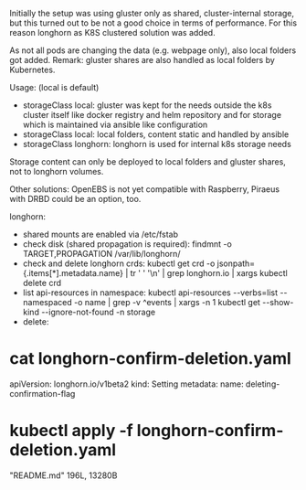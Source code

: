 Initially the setup was using gluster only as shared, cluster-internal storage, but this turned out to be not a good choice in terms of performance.
For this reason longhorn as K8S clustered solution was added.

As not all pods are changing the data (e.g. webpage only), also local folders got added.
Remark: gluster shares are also handled as local folders by Kubernetes.

Usage: (local is default)
- storageClass local: gluster was kept for the needs outside the k8s cluster itself like docker registry and helm repository and for storage which is maintained via ansible like configuration
- storageClass local: local folders, content static and handled by ansible
- storageClass longhorn: longhorn is used for internal k8s storage needs

Storage content can only be deployed to local folders and gluster shares, not to longhorn volumes.

Other solutions: OpenEBS is not yet compatible with Raspberry, Piraeus with DRBD could be an option, too.


longhorn:
- shared mounts are enabled via /etc/fstab
- check disk (shared propagation is required): findmnt -o TARGET,PROPAGATION /var/lib/longhorn/
- check and delete longhorn crds: kubectl get crd -o jsonpath={.items[*].metadata.name} | tr ' ' '\n' | grep longhorn.io | xargs kubectl delete crd
- list api-resources in namespace: kubectl api-resources --verbs=list --namespaced -o name | grep -v ^events  | xargs -n 1 kubectl get --show-kind --ignore-not-found -n storage
- delete: 
# cat longhorn-confirm-deletion.yaml
apiVersion: longhorn.io/v1beta2
kind: Setting
metadata:
  name: deleting-confirmation-flag
# kubectl apply -f longhorn-confirm-deletion.yaml
"README.md" 196L, 13280B                                      
